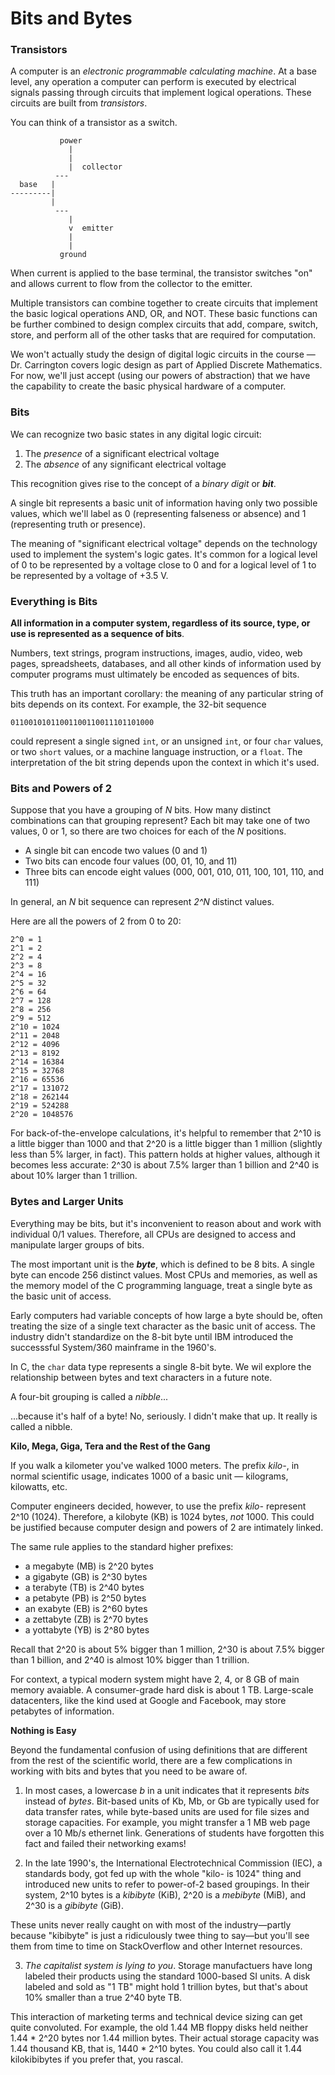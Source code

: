 # Bits and Bytes

### Transistors

A computer is an *electronic programmable calculating machine*. At a base level, any operation a computer can perform is executed by
electrical signals passing through circuits that implement logical operations. These circuits are built from *transistors*.

You can think of a transistor as a switch.

``` 
           power
             |
             |
             |  collector
          ---
  base   |
---------|
         |
          ---
             |
             v  emitter
             |
             |
           ground
```

When current is applied to the base terminal, the transistor switches "on" and allows current to flow from the collector to the 
emitter.

Multiple transistors can combine together to create circuits that implement the basic logical operations AND, OR, and NOT. 
These basic functions can be further combined to design complex circuits that add, compare, switch, store, and perform all of the 
other tasks that are required for computation.

We won't actually study the design of digital logic circuits in the course &mdash; Dr. Carrington covers logic design as part of 
Applied Discrete Mathematics. For now, we'll just accept (using our powers of abstraction) that we have the capability to create the 
basic physical hardware of a computer.

### Bits

We can recognize two basic states in any digital logic circuit:
  
  1. The *presence* of a significant electrical voltage
  2. The *absence* of any significant electrical voltage

This recognition gives rise to the concept of a *binary digit* or ***bit***.

A single bit represents a basic unit of information having only two possible values, which we'll label as 0 (representing falseness or
absence) and 1 (representing truth or presence).

The meaning of "significant electrical voltage" depends on the technology used to implement the system's logic gates. It's common for 
a logical level of 0 to be represented by a voltage close to 0 and for a logical level of 1 to be represented by a voltage of +3.5 V.

### Everything is Bits

**All information in a computer system, regardless of its source, type, or use is represented as a sequence of bits**.

Numbers, text strings, program instructions, images, audio, video, web pages, spreadsheets, databases, and all other kinds of
information used by computer programs must ultimately be encoded as sequences of bits.

This truth has an important corollary: the meaning of any particular string of bits depends on its context. For 
example, the 32-bit sequence

```
01100101011001100110011101101000
```

could represent a single signed `int`, or an unsigned `int`, or four `char` values, or two `short` values, or a machine language
instruction, or a `float`. The interpretation of the bit string depends upon the context in which it's used.

### Bits and Powers of 2

Suppose that you have a grouping of *N* bits. How many distinct combinations can that grouping represent? Each bit may take one of two
values, 0 or 1, so there are two choices for each of the *N* positions.

  - A single bit can encode two values (0 and 1)
  - Two bits can encode four values (00, 01, 10, and 11)
  - Three bits can encode eight values (000, 001, 010, 011, 100, 101, 110, and 111)
  
In general, an *N* bit sequence can represent *2^N* distinct values.

Here are all the powers of 2 from 0 to 20:

```
2^0 = 1
2^1 = 2
2^2 = 4
2^3 = 8
2^4 = 16
2^5 = 32
2^6 = 64
2^7 = 128
2^8 = 256
2^9 = 512
2^10 = 1024
2^11 = 2048
2^12 = 4096
2^13 = 8192
2^14 = 16384
2^15 = 32768
2^16 = 65536
2^17 = 131072
2^18 = 262144
2^19 = 524288
2^20 = 1048576
```

For back-of-the-envelope calculations, it's helpful to remember that 2^10 is a little bigger than 1000 and that 2^20 is a little 
bigger than 1 million (slightly less than 5% larger, in fact). This pattern holds at higher values, although it becomes less accurate:
2^30 is about 7.5% larger than 1 billion and 2^40 is about 10% larger than 1 trillion.

### Bytes and Larger Units

Everything may be bits, but it's inconvenient to reason about and work with individual 0/1 values. Therefore, all CPUs are designed to
access and manipulate larger groups of bits.

The most important unit is the ***byte***, which is defined to be 8 bits. A single byte can encode 256 distinct values. Most CPUs and
memories, as well as the memory model of the C programming language, treat a single byte as the basic unit of access.

Early computers had variable concepts of how large a byte should be, often treating the size of a single text 
character as the basic unit of access. The industry didn't standardize on the 8-bit byte until IBM introduced the successsful
System/360 mainframe in the 1960's.

In C, the `char` data type represents a single 8-bit byte. We wil explore the relationship between bytes and text characters in a
future note.

A four-bit grouping is called a *nibble*...

...because it's half of a byte! No, seriously. I didn't make that up. It really is called a nibble.

**Kilo, Mega, Giga, Tera and the Rest of the Gang**

If you walk a kilometer you've walked 1000 meters. The prefix *kilo-*, in normal scientific usage, indicates 1000 of a basic unit 
&mdash; kilograms, kilowatts, etc.

Computer engineers decided, however, to use the prefix *kilo-* represent 2^10 (1024). Therefore, a kilobyte (KB) is 1024 bytes, *not* 
1000. This could be justified because computer design and powers of 2 are intimately linked.

The same rule applies to the standard higher prefixes:

 - a megabyte (MB) is 2^20 bytes
 - a gigabyte (GB) is 2^30 bytes
 - a terabyte (TB) is 2^40 bytes
 - a petabyte (PB) is 2^50 bytes
 - an exabyte (EB) is 2^60 bytes
 - a zettabyte (ZB) is 2^70 bytes
 - a yottabyte (YB) is 2^80 bytes

Recall that 2^20 is about 5% bigger than 1 million, 2^30 is about 7.5% bigger than 1 billion, and 2^40 is almost 10% bigger than 1 
trillion.

For context, a typical modern system might have 2, 4, or 8 GB of main memory avaiable. A consumer-grade hard disk is about 1 TB. 
Large-scale datacenters, like the kind used at Google and Facebook, may store petabytes of information.

**Nothing is Easy**

Beyond the fundamental confusion of using definitions that are different from the rest of the scientific world, there are a few 
complications in working with bits and bytes that you need to be aware of.

  1.  In most cases, a lowercase *b* in a unit indicates that it represents *bits* instead of *bytes*. Bit-based units of Kb, Mb, or 
  Gb are typically used for data transfer rates, while byte-based units are used for file sizes and storage capacities. For example, 
  you might transfer a 1 MB web page over a 10 Mb/s ethernet link. Generations of students have forgotten this fact and failed their 
  networking exams!

  2. In the late 1990's, the International Electrotechnical Commission (IEC), a standards body, got fed up with the whole "kilo- is 
  1024" thing and introduced new units to refer to power-of-2 based groupings. In their system, 2^10 bytes is a *kibibyte* (KiB), 2^20
  is a *mebibyte* (MiB), and 2^30 is a *gibibyte* (GiB). 
   
  These units never really caught on with most of the industry&mdash;partly because "kibibyte" is just a ridiculously twee thing to 
  say&mdash;but you'll see them from time to time on StackOverflow and other Internet resources.
  
  3. *The capitalist system is lying to you*. Storage manufactuers have long labeled their products using the standard 1000-based SI 
  units. A disk labeled and sold as "1 TB" might hold 1 trillion bytes, but that's about 10% smaller than a true 2^40 byte TB.

  This interaction of marketing terms and technical device sizing can get quite convoluted. For example, the old 1.44 MB floppy disks
  held neither 1.44 * 2^20 bytes nor 1.44 million bytes. Their actual storage capacity was 1.44 thousand KB, that is, 1440 * 2^10
  bytes. You could also call it 1.44 kilokibibytes if you prefer that, you rascal.
